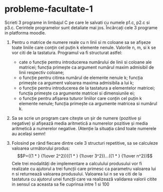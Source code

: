 # probleme-facultate-1


Scrieti 3 programe in limbajul C pe care le salvati cu numele p1.c, p2.c si p3.c. Cerintele 
programelor sunt detaliate mai jos. Încărcați cele 3 programe in platforma moodle.

1. Pentru o matrice de numere reale cu n linii si m coloane sa se afișeze toate liniile care conțin cel 
puțin k elemente nenule. Valorile n, m, si k se vor citi de la tastatura. Programul va fi structurat 
astfel:
    - cate o funcție pentru introducerea numărului de linii si coloane ale matricei; funcția primește ca 
argument numărul maxim admisibil de linii respectiv coloane;
    - o funcție pentru citirea numărul de elemente nenule k; funcția primește ca argument valoarea 
maxima admisibila a lui k;
    - o funcție pentru introducerea de la tastatura a elementelor matricei; funcția primește ca argumente 
matricei si dimensiunile ei;
    - o funcție pentru afișarea tuturor liniilor care conțin cel puțin k elemente nenule; funcția primește
ca argumente matricea si numărul k.
2. Sa se scrie un program care citește un șir de numere (pozitive și negative) și afișează media 
aritmetică a numerelor pozitive și media aritmetică a numerelor negative. (Atenție la situația când 
toate numerele au același semn!

3. Folosind pe rând fiecare dintre cele 3 structuri repetitive, sa se calculeze valoarea următorului
produs:
$$P=({1 * } {1\over 2^2})({1 * } {1\over 3^2})...({1 * } {1\over n^2})$$
Cele trei modalități de implementare a calculului produsului vor fi realizate cu ajutorul a trei funcții
care primesc ca parametru valoarea lui n si returnează valoarea produsului. Valoarea lui n se va 
citi de la tastatura cu ajutorul unei funcții care va realizează validarea valorii citite in sensul ca 
aceasta sa fie cuprinsa intre 1 si 100
